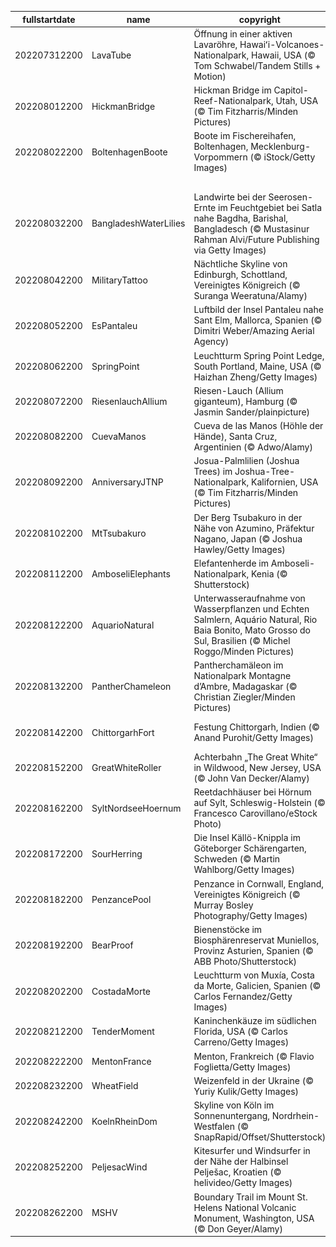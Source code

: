 |fullstartdate|name|copyright|title|image|
|--|--|--|--|--|
202207312200|LavaTube|Öffnung in einer aktiven Lavaröhre, Hawaiʻi-Volcanoes-Nationalpark, Hawaii, USA (© Tom Schwabel/Tandem Stills + Motion)|Der aktivste Vulkan der Welt|![](/de-DE/2022/08/202207312200LavaTube.jpg)|
202208012200|HickmanBridge|Hickman Bridge im Capitol-Reef-Nationalpark, Utah, USA (© Tim Fitzharris/Minden Pictures)|Nehmen Sie den am meisten begangenen Weg|![](/de-DE/2022/08/202208012200HickmanBridge.jpg)|
202208022200|BoltenhagenBoote|Boote im Fischereihafen, Boltenhagen, Mecklenburg-Vorpommern (© iStock/Getty Images)|Grüne Perle an der Ostsee|![](/de-DE/2022/08/202208022200BoltenhagenBoote.jpg)|
||||![](/de-DE/2022/08/.jpg)|
202208032200|BangladeshWaterLilies|Landwirte bei der Seerosen-Ernte im Feuchtgebiet bei Satla nahe Bagdha, Barishal, Bangladesch (© Mustasinur Rahman Alvi/Future Publishing via Getty Images)|Pastellfarbene Perfektion|![](/de-DE/2022/08/202208032200BangladeshWaterLilies.jpg)|
202208042200|MilitaryTattoo|Nächtliche Skyline von Edinburgh, Schottland, Vereinigtes Königreich (© Suranga Weeratuna/Alamy)|Stadt im Festival-Fieber|![](/de-DE/2022/08/202208042200MilitaryTattoo.jpg)|
202208052200|EsPantaleu|Luftbild der Insel Pantaleu nahe Sant Elm, Mallorca, Spanien (© Dimitri Weber/Amazing Aerial Agency)|Kleine Insel, großes Meer|![](/de-DE/2022/08/202208052200EsPantaleu.jpg)|
202208062200|SpringPoint|Leuchtturm Spring Point Ledge, South Portland, Maine, USA (© Haizhan Zheng/Getty Images)|Ein kleiner, aber mächtiger Wächter|![](/de-DE/2022/08/202208062200SpringPoint.jpg)|
202208072200|RiesenlauchAllium|Riesen-Lauch (Allium giganteum), Hamburg (© Jasmin Sander/plainpicture)|Violette Riesen|![](/de-DE/2022/08/202208072200RiesenlauchAllium.jpg)|
202208082200|CuevaManos|Cueva de las Manos (Höhle der Hände), Santa Cruz, Argentinien (© Adwo/Alamy)|9.000 Jahre alte Handabdrücke|![](/de-DE/2022/08/202208082200CuevaManos.jpg)|
202208092200|AnniversaryJTNP|Josua-Palmlilien (Joshua Trees) im Joshua-Tree-Nationalpark, Kalifornien, USA (© Tim Fitzharris/Minden Pictures)|1.000 Jahre alte Wüstenbewohner|![](/de-DE/2022/08/202208092200AnniversaryJTNP.jpg)|
202208102200|MtTsubakuro|Der Berg Tsubakuro in der Nähe von Azumino, Präfektur Nagano, Japan (© Joshua Hawley/Getty Images)|Umarmen Sie einen Berg, falls Sie das schaffen|![](/de-DE/2022/08/202208102200MtTsubakuro.jpg)|
202208112200|AmboseliElephants|Elefantenherde im Amboseli-Nationalpark, Kenia (© Shutterstock)|Familienparade|![](/de-DE/2022/08/202208112200AmboseliElephants.jpg)|
202208122200|AquarioNatural|Unterwasseraufnahme von Wasserpflanzen und Echten Salmlern, Aquário Natural, Rio Baia Bonito, Mato Grosso do Sul, Brasilien (© Michel Roggo/Minden Pictures)|So frisch, so sauber|![](/de-DE/2022/08/202208122200AquarioNatural.jpg)|
202208132200|PantherChameleon|Pantherchamäleon im Nationalpark Montagne d’Ambre, Madagaskar (© Christian Ziegler/Minden Pictures)|Weltmeister im Verstecken|![](/de-DE/2022/08/202208132200PantherChameleon.jpg)|
202208142200|ChittorgarhFort|Festung Chittorgarh, Indien (© Anand Purohit/Getty Images)|Vor 75 Jahren: Die Geburt einer Nation|![](/de-DE/2022/08/202208142200ChittorgarhFort.jpg)|
202208152200|GreatWhiteRoller|Achterbahn „The Great White“ in Wildwood, New Jersey, USA (© John Van Decker/Alamy)|Nervenkitzel pur|![](/de-DE/2022/08/202208152200GreatWhiteRoller.jpg)|
202208162200|SyltNordseeHoernum|Reetdachhäuser bei Hörnum auf Sylt, Schleswig-Holstein (© Francesco Carovillano/eStock Photo)|An Sylts südlichster Spitze|![](/de-DE/2022/08/202208162200SyltNordseeHoernum.jpg)|
202208172200|SourHerring|Die Insel Källö-Knippla im Göteborger Schärengarten, Schweden (© Martin Wahlborg/Getty Images)|Heimat des „am schlimmsten riechenden Essens“?|![](/de-DE/2022/08/202208172200SourHerring.jpg)|
202208182200|PenzancePool|Penzance in Cornwall, England, Vereinigtes Königreich (© Murray Bosley Photography/Getty Images)|Panoramablick auf Penzance|![](/de-DE/2022/08/202208182200PenzancePool.jpg)|
202208192200|BearProof|Bienenstöcke im Biosphärenreservat Muniellos, Provinz Asturien, Spanien (© ABB Photo/Shutterstock)|Retten und feiern Sie die Honigbienen|![](/de-DE/2022/08/202208192200BearProof.jpg)|
202208202200|CostadaMorte|Leuchtturm von Muxía, Costa da Morte, Galicien, Spanien (© Carlos Fernandez/Getty Images)|An der „Todesküste“|![](/de-DE/2022/08/202208202200CostadaMorte.jpg)|
202208212200|TenderMoment|Kaninchenkäuze im südlichen Florida, USA (© Carlos Carreno/Getty Images)|Rebellen in der Eulenwelt|![](/de-DE/2022/08/202208212200TenderMoment.jpg)|
202208222200|MentonFrance|Menton, Frankreich (© Flavio Foglietta/Getty Images)|„Die Perle Frankreichs“|![](/de-DE/2022/08/202208222200MentonFrance.jpg)|
202208232200|WheatField|Weizenfeld in der Ukraine (© Yuriy Kulik/Getty Images)|Bernsteinfarbenes Getreide|![](/de-DE/2022/08/202208232200WheatField.jpg)|
202208242200|KoelnRheinDom|Skyline von Köln im Sonnenuntergang, Nordrhein-Westfalen (© SnapRapid/Offset/Shutterstock)|Eine Stadt im Spielefieber|![](/de-DE/2022/08/202208242200KoelnRheinDom.jpg)|
202208252200|PeljesacWind|Kitesurfer und Windsurfer in der Nähe der Halbinsel Pelješac, Kroatien (© helivideo/Getty Images)|Die Verbindung von Wind und Wasser|![](/de-DE/2022/08/202208252200PeljesacWind.jpg)|
202208262200|MSHV|Boundary Trail im Mount St. Helens National Volcanic Monument, Washington, USA (© Don Geyer/Alamy)|40 Jahre Erholung|![](/de-DE/2022/08/202208262200MSHV.jpg)|
